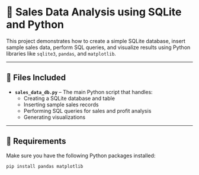 # 🧾 Sales Data Analysis using SQLite and Python

This project demonstrates how to create a simple SQLite database, insert sample sales data, perform SQL queries, and visualize results using Python libraries like `sqlite3`, `pandas`, and `matplotlib`.

---

## 📁 Files Included

- **`sales_data_db.py`** – The main Python script that handles:
  - Creating a SQLite database and table
  - Inserting sample sales records
  - Performing SQL queries for sales and profit analysis
  - Generating visualizations

---

## 🔧 Requirements

Make sure you have the following Python packages installed:

```bash
pip install pandas matplotlib
